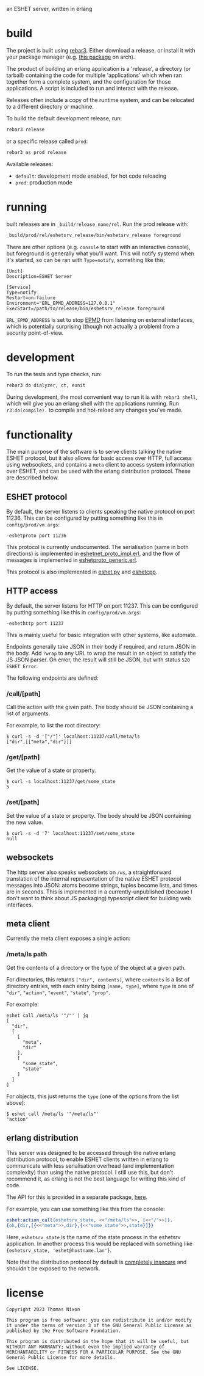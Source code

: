 an ESHET server, written in erlang

# build

The project is built using [rebar3](https://www.rebar3.org/). Either download a
release, or install it with your package manager (e.g. [this
package](https://aur.archlinux.org/packages/rebar3) on arch).

The product of building an erlang application is a 'release', a directory (or
tarball) containing the code for multiple 'applications' which when ran
together form a complete system, and the configuration for those applications.
A script is included to run and interact with the release.

Releases often include a copy of the runtime system, and can be relocated to a
different directory or machine.

To build the default development release, run:

```bash
rebar3 release
```

or a specific release called `prod`:

```bash
rebar3 as prod release
```

Available releases:

- `default`: development mode enabled, for hot code reloading
- `prod`: production mode

# running

built releases are in `_build/release_name/rel`. Run the prod release with:

```bash
_build/prod/rel/eshetsrv_release/bin/eshetsrv_release foreground
```

There are other options (e.g. `console` to start with an interactive console),
but foreground is generally what you'll want. This will notify systemd when
it's started, so can be ran with `Type=notify`, something like this:

```
[Unit]
Description=ESHET Server

[Service]
Type=notify
Restart=on-failure
Environment="ERL_EPMD_ADDRESS=127.0.0.1"
ExecStart=/path/to/release/bin/eshetsrv_release foreground
```

`ERL_EPMD_ADDRESS` is set to stop [EPMD](https://www.erlang.org/doc/man/epmd)
from listening on external interfaces, which is potentially surprising (though
not actually a problem) from a security point-of-view.

# development

To run the tests and type checks, run:

```bash
rebar3 do dialyzer, ct, eunit
```

During development, the most convenient way to run it is with `rebar3 shell`,
which will give you an erlang shell with the applications running. Run
`r3:do(compile).` to compile and hot-reload any changes you've made.

# functionality

The main purpose of the software is to serve clients talking the native ESHET
protocol, but it also allows for basic access over HTTP, full access using
websockets, and contains a `meta` client to access system information over
ESHET, and can be used with the erlang distribution protocol. These are
described below.

## ESHET protocol

By default, the server listens to clients speaking the native protocol on
port 11236. This can be configured by putting something like this in
`config/prod/vm.args`:

```
-eshetproto port 11236
```

This protocol is currently undocumented. The serialisation (same in both
directions) is implemented in
[eshetnet_proto_impl.erl](apps/eshetproto/src/eshetnet_proto_impl.erl), and the
flow of messages is implemented in
[eshetproto_generic.erl](apps/eshetproto/src/eshetproto_generic.erl).

This protocol is also implemented in
[eshet.py](https://github.com/tomjnixon/eshet.py) and
[eshetcpp](https://github.com/tomjnixon/eshetcpp).

## HTTP access

By default, the server listens for HTTP on port 11237. This can be configured
by putting something like this in `config/prod/vm.args`:

```
-eshethttp port 11237
```

This is mainly useful for basic integration with other systems, like automate.

Endpoints generally take JSON in their body if required, and return JSON in the
body. Add `?wrap` to any URL to wrap the result in an object to satisfy the JS
JSON parser. On error, the result will still be JSON, but with status `520
ESHET Error`.

The following endpoints are defined:

### /call/[path]

Call the action with the given path. The body should be JSON containing a list
of arguments.

For example, to list the root directory:

```
$ curl -s -d '["/"]' localhost:11237/call/meta/ls
["dir",[["meta","dir"]]]
```

### /get/[path]

Get the value of a state or property.

```
$ curl -s localhost:11237/get/some_state
5
```

### /set/[path]

Set the value of a state or property. The body should be JSON containing the
new value.

```
$ curl -s -d '7' localhost:11237/set/some_state
null
```

## websockets

The http server also speaks websockets on `/ws`, a straightforward translation
of the internal representation of the native ESHET protocol messages into JSON:
atoms become strings, tuples become lists, and times are in seconds. This is
implemented in a currently-unpublished (because I don't want to think about JS
packaging) typescript client for building web interfaces.

## meta client

Currently the meta client exposes a single action:

### /meta/ls path

Get the contents of a directory or the type of the object at a given path.

For directories, this returns `["dir", contents]`, where `contents` is a list
of directory entries, with each entry being `[name, type]`, where `type` is one
of `"dir"`, `"action"`, `"event"`, `"state"`, `"prop"`.

For example:

```
eshet call /meta/ls '"/"' | jq
[
  "dir",
  [
    [
      "meta",
      "dir"
    ],
    [
      "some_state",
      "state"
    ]
  ]
]
```

For objects, this just returns the `type` (one of the options from the list above):

```
$ eshet call /meta/ls '"/meta/ls"'
"action"
```

## erlang distribution

This server was designed to be accessed through the native erlang distribution
protocol, to enable ESHET clients written in erlang to communicate with less
serialisation overhead (and implementation complexity) than using the native
protocol. I still use this, but don't recommend it, as erlang is not the best
language for writing this kind of code.

The API for this is provided in a separate package,
[here](https://github.com/tomjnixon/eshet/blob/master/src/eshet.erl).

For example, you can use something like this from the console:

```erlang
eshet:action_call(eshetsrv_state, <<"/meta/ls">>, [<<"/">>]).
{ok,{dir,[{<<"meta">>,dir},{<<"some_state">>,state}]}}
```

Here, `eshetsrv_state` is the name of the state process in the eshetsrv
application. In another process this would be replaced with something like
`{eshetsrv_state, 'eshet@hostname.lan'}`.

Note that the distribution protocol by default is [completely
insecure](https://www.erlang.org/doc/reference_manual/distributed) and
shouldn't be exposed to the network.

# license

```
Copyright 2023 Thomas Nixon

This program is free software: you can redistribute it and/or modify it under the terms of version 3 of the GNU General Public License as published by the Free Software Foundation.

This program is distributed in the hope that it will be useful, but WITHOUT ANY WARRANTY; without even the implied warranty of MERCHANTABILITY or FITNESS FOR A PARTICULAR PURPOSE. See the GNU General Public License for more details.

See LICENSE.
```
